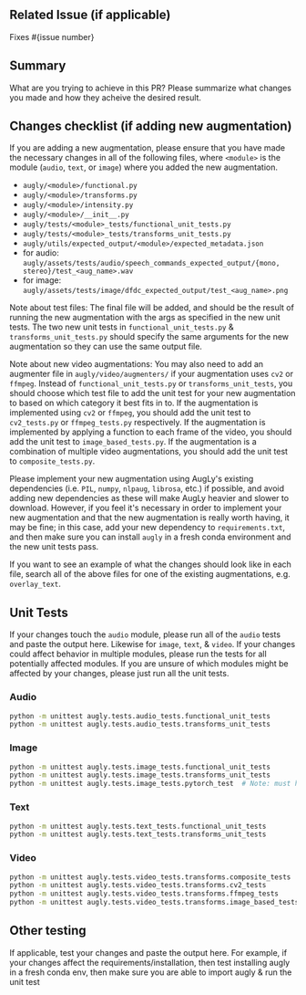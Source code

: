 ## Related Issue (if applicable)
Fixes #{issue number}

## Summary
What are you trying to achieve in this PR? Please summarize what changes you made and how they acheive the desired result.

## Changes checklist (if adding new augmentation)
If you are adding a new augmentation, please ensure that you have made the necessary changes in all of the following files, where `<module>` is the module (`audio`, `text`, or `image`) where you added the new augmentation.
- `augly/<module>/functional.py`
- `augly/<module>/transforms.py`
- `augly/<module>/intensity.py`
- `augly/<module>/__init__.py`
- `augly/tests/<module>_tests/functional_unit_tests.py`
- `augly/tests/<module>_tests/transforms_unit_tests.py`
- `augly/utils/expected_output/<module>/expected_metadata.json`
- for audio: `augly/assets/tests/audio/speech_commands_expected_output/{mono, stereo}/test_<aug_name>.wav`
- for image: `augly/assets/tests/image/dfdc_expected_output/test_<aug_name>.png`

Note about test files: The final file will be added, and should be the result of running the new augmentation with the args as specified in the new unit tests. The two new unit tests in `functional_unit_tests.py` & `transforms_unit_tests.py` should specify the same arguments for the new augmentation so they can use the same output file.

Note about new video augmentations: You may also need to add an augmenter file in `augly/video/augmenters/` if your augmentation uses `cv2` or `ffmpeg`. Instead of `functional_unit_tests.py` or `transforms_unit_tests`, you should choose which test file to add the unit test for your new augmentation to based on which category it best fits in to. If the augmentation is implemented using `cv2` or `ffmpeg`, you should add the unit test to `cv2_tests.py` or `ffmpeg_tests.py` respectively. If the augmentation is implemented by applying a function to each frame of the video, you should add the unit test to `image_based_tests.py`. If the augmentation is a combination of multiple video augmentations, you should add the unit test to `composite_tests.py`.

Please implement your new augmentation using AugLy's existing dependencies (i.e. `PIL`, `numpy`, `nlpaug`, `librosa`, etc.) if possible, and avoid adding new dependencies as these will make AugLy heavier and slower to download. However, if you feel it's necessary in order to implement your new augmentation and that the new augmentation is really worth having, it may be fine; in this case, add your new dependency to `requirements.txt`, and then make sure you can install `augly` in a fresh conda environment and the new unit tests pass.

If you want to see an example of what the changes should look like in each file, search all of the above files for one of the existing augmentations, e.g. `overlay_text`.

## Unit Tests
If your changes touch the `audio` module, please run all of the `audio` tests and paste the output here. Likewise for `image`, `text`, & `video`. If your changes could affect behavior in multiple modules, please run the tests for all potentially affected modules. If you are unsure of which modules might be affected by your changes, please just run all the unit tests.

### Audio
```bash
python -m unittest augly.tests.audio_tests.functional_unit_tests
python -m unittest augly.tests.audio_tests.transforms_unit_tests
```

### Image
```bash
python -m unittest augly.tests.image_tests.functional_unit_tests
python -m unittest augly.tests.image_tests.transforms_unit_tests
python -m unittest augly.tests.image_tests.pytorch_test  # Note: must have torchvision installed
```

### Text
```bash
python -m unittest augly.tests.text_tests.functional_unit_tests
python -m unittest augly.tests.text_tests.transforms_unit_tests
```

### Video
```bash
python -m unittest augly.tests.video_tests.transforms.composite_tests
python -m unittest augly.tests.video_tests.transforms.cv2_tests
python -m unittest augly.tests.video_tests.transforms.ffmpeg_tests
python -m unittest augly.tests.video_tests.transforms.image_based_tests
```

## Other testing
If applicable, test your changes and paste the output here. For example, if your changes affect the requirements/installation, then test installing augly in a fresh conda env, then make sure you are able to import augly & run the unit test
